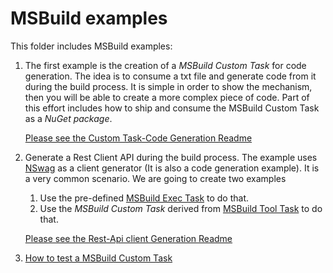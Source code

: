 # MSBuild examples

This folder includes MSBuild examples:

1. The first example is the creation of a _MSBuild Custom Task_ for code generation. The idea is to consume a txt file and generate code from it during the build process. It is simple in order to show the mechanism, then you will be able to create a more complex piece of code. Part of this effort includes how to ship and consume the MSBuild Custom Task as a _NuGet package_.

   [Please see the Custom Task-Code Generation Readme](./custom-task-code-generation/)

1. Generate a Rest Client API during the build process. The example uses [NSwag](https://docs.microsoft.com/aspnet/core/tutorials/getting-started-with-nswag) as a client generator (It is also a code generation example). It is a very common scenario. We are going to create two examples

   1. Use the pre-defined [MSBuild Exec Task](https://docs.microsoft.com/en-us/dotnet/api/microsoft.build.tasks.exec) to do that.
   1. Use the _MSBuild Custom Task_ derived from [MSBuild Tool Task](https://docs.microsoft.com/dotnet/api/microsoft.build.utilities.tooltask) to do that.

   [Please see the Rest-Api client Generation Readme](./rest-api-client-generation/)

1. [How to test a MSBuild Custom Task](./Test.README.md)
